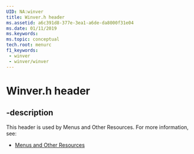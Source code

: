 ```yaml
---
UID: NA:winver
title: Winver.h header
ms.assetid: a6c391d8-377e-3ea1-a6de-da8000f31e04
ms.date: 01/11/2019
ms.keywords: 
ms.topic: conceptual
tech.root: menurc
f1_keywords:
 - winver
 - winver/winver
---
```


# Winver.h header


## -description

This header is used by Menus and Other Resources. For more information, see:

- [Menus and Other Resources](../_menurc/index.md)

